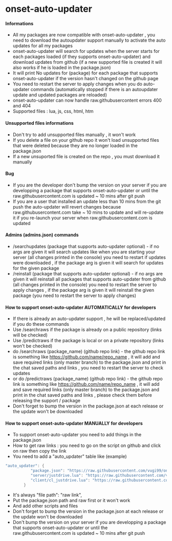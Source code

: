 # onset-auto-updater

#### Informations
* All my packages are now compatible with onset-auto-updater , you need to download the autoupdater support manually to activate the auto updates for all my packages
* onset-auto-updater will search for updates when the server starts for each packages loaded (if they supports onset-auto-updater) and download updates from github (if a new supported file is created it will also works if he is loaded in the package.json)
* It will print No updates for (package) for each package that supports onset-auto-updater if the version hasn't changed on the github page
* You need to restart the server to apply changes when you do auto-updater commands (automatically stopped if there is an autoupdater update and updated packages are reloaded)
* onset-auto-updater can now handle raw.githubusercontent errors 400 and 404
* Supported files : lua, js, css, html, htm

#### Unsupported files informations
* Don't try to add unsupported files manually , it won't work
* If you delete a file on your github repo it won't load unsupported files that were deleted because they are no longer loaded in the package.json
* If a new unsuported file is created on the repo , you must download it manually

#### Bug
* If you are the developer don't bump the version on your server if you are developping a package that supports onset-auto-updater or until the raw.githubusercontent.com is updated ~ 10 mins after git push
* If you are a user that installed an update less than 10 mins from the git push the auto-updater will revert changes because raw.githubusercontent.com take ~ 10 mins to update and will re-update it if you re-launch your server when raw.githubusercontent.com is updated

#### Admins (admins.json) commands
* /searchupdates (package that supports auto-updater optional) - if no args are given it will search updates like when you are starting your server (all changes printed in the console) you need to restart if updates were downloaded , if the package arg is given it will search for updates for the given package
* /reinstall (package that supports auto-updater optional) - if no args are given it will reinstall all packages that supports auto-updater from github (all changes printed in the console) you need to restart the server to apply changes , if the package arg is given it will reinstall the given package (you need to restart the server to apply changes)

#### How to support onset-auto-updater AUTOMATICALLY for developers
* If there is already an auto-updater support , he will be replaced/updated if you do these commands
* Use /searchraws if the package is already on a public repository (links will be checked)
* Use /predictraws if the package is local or on a private repository (links won't be checked)
* do /searchraws (package_name) (github repo link) - the github repo link is something like https://github.com/name/repo_name , it will add and save required links (only master branch) to the package.json and print in the chat saved paths and links , you need to restart the server to check updates
* or do  /predictraws (package_name) (github repo link) - the github repo link is something like https://github.com/name/repo_name , it will add and save required links (only master branch) to the package.json and print in the chat saved paths and links , please check them before releasing the support / package 
* Don't forget to bump the version in the package.json at each release or the update won't be downloaded

#### How to support onset-auto-updater MANUALLY for developers
* To support onset-auto-updater you need to add things in the package.json
* How to get raw links : you need to go on the script on github and click on raw then copy the link
* You need to add a "auto_updater" table like (example)
```lua
"auto_updater": {
           "package.json": "https://raw.githubusercontent.com/vugi99/onset-justdrive/master/package.json",
           "server/justdrive.lua": "https://raw.githubusercontent.com/vugi99/onset-justdrive/master/server/justdrive.lua",
           "client/cl_justdrive.lua": "https://raw.githubusercontent.com/vugi99/onset-justdrive/master/client/cl_justdrive.lua"
        }
```
* It's always "file path": "raw link",
* Put the package.json path and raw first or it won't work 
* And add other scripts and files 
* Don't forget to bump the version in the package.json at each release or the update won't be downloaded
* Don't bump the version on your server if you are developping a package that supports onset-auto-updater or until the raw.githubusercontent.com is updated ~ 10 mins after git push